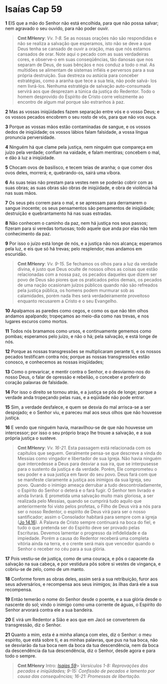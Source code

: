 # Isaías Cap 59

**1** 	EIS que a mão do Senhor não está encolhida, para que não possa salvar; nem agravado o seu ouvido, para não poder ouvir.

> **Cmt MHenry**: *Vv. 1-8.* Se as nossas orações não são respondidas e não se realiza a salvação que esperamos, isto não se deve a que Deus tenha se cansado de ouvir a oração, mas que nós estamos cansados de orar. Note aqui o pecado com as suas verdadeiras cores, e observe-o em suas conseqüências, tão danosas que nos separam de Deus, de suas bênçãos e nos conduz a todo o mal. As multidões se alimentam de sistemas infiéis e perversos para a sua própria destruição. Sua destreza ou astúcia para conceber estratégias, como a aranha que tece a sua teia, não pode salvá- los nem livrá-los. Nenhuma estratégia de salvação auto-consumada servirá aos que desprezam a túnica da justiça do Redentor. Todo o homem desprovido do Espírito de Cristo corre velozmente ao encontro de algum mal porque são estranhos à paz.

**2** 	Mas as vossas iniqüidades fazem separação entre vós e o vosso Deus; e os vossos pecados encobrem o seu rosto de vós, para que não vos ouça.

**3** 	Porque as vossas mãos estão contaminadas de sangue, e os vossos dedos de iniqüidade; os vossos lábios falam falsidade, a vossa língua pronuncia perversidade.

**4** 	Ninguém há que clame pela justiça, nem ninguém que compareça em juízo pela verdade; confiam na vaidade, e falam mentiras; concebem o mal, e dão à luz a iniqüidade.

**5** 	Chocam ovos de basilisco, e tecem teias de aranha; o que comer dos ovos deles, morrerá; e, quebrando-os, sairá uma víbora.

**6** 	As suas teias não prestam para vestes nem se poderão cobrir com as suas obras; as suas obras são obras de iniqüidade, e obra de violência há nas suas mãos.

**7** 	Os seus pés correm para o mal, e se apressam para derramarem o sangue inocente; os seus pensamentos são pensamentos de iniqüidade; destruição e quebrantamento há nas suas estradas.

**8** 	Não conhecem o caminho da paz, nem há justiça nos seus passos; fizeram para si veredas tortuosas; todo aquele que anda por elas não tem conhecimento da paz.

**9** 	Por isso o juízo está longe de nós, e a justiça não nos alcança; esperamos pela luz, e eis que só há trevas; pelo resplendor, mas andamos em escuridão.

> **Cmt MHenry**: *Vv. 9-15.* Se fechamos os olhos para a luz da verdade divina, é justo que Deus oculte de nossos olhos as coisas que estão relacionadas com a nossa paz, os pecados daqueles que dizem ser povo de Deus são piores que os praticados pelos demais, os pecados de uma nação ocasionam juízos públicos quando não são refreados pela justiça pública, os homens podem murmurar sob as calamidades, porém nada lhes será verdadeiramente proveitoso enquanto recusarem a Cristo e o seu Evangelho.

**10** 	Apalpamos as paredes como cegos, e como os que não têm olhos andamos apalpando; tropeçamos ao meio-dia como nas trevas, e nos lugares escuros como mortos.

**11** 	Todos nós bramamos como ursos, e continuamente gememos como pombas; esperamos pelo juízo, e não o há; pela salvação, e está longe de nós.

**12** 	Porque as nossas transgressões se multiplicaram perante ti, e os nossos pecados testificam contra nós; porque as nossas transgressões estão conosco, e conhecemos as nossas iniqüidades;

**13** 	Como o prevaricar, e mentir contra o Senhor, e o desviarmo-nos do nosso Deus, o falar de opressão e rebelião, o conceber e proferir do coração palavras de falsidade.

**14** 	Por isso o direito se tornou atrás, e a justiça se pôs de longe; porque a verdade anda tropeçando pelas ruas, e a eqüidade não pode entrar.

**15** 	Sim, a verdade desfalece, e quem se desvia do mal arrisca-se a ser despojado; e o Senhor viu, e pareceu mal aos seus olhos que não houvesse justiça.

**16** 	E vendo que ninguém havia, maravilhou-se de que não houvesse um intercessor; por isso o seu próprio braço lhe trouxe a salvação, e a sua própria justiça o susteve.

> **Cmt MHenry**: *Vv. 16-21.* Esta passagem está relacionada com os capítulos que seguem. Geralmente pensa-se que descreve a vinda do Messias como vingador e libertador de sua Igreja. Não havia ninguém que intercedesse a Deus para desviar a sua ira, que se interpusesse para o sustento da justiça e da verdade. Porém, Ele comprometeu o seu poder e a sua justiça em favor do seu povo. Deus fará com que se manifeste claramente a justiça aos inimigos da sua Igreja, seu povo. Quando o inimigo ameaça derrubar a tudo descontroladamente, o Espírito do Senhor o deterá e o fará fugir. O Senhor tem livrado e ainda livrará. E prometida uma salvação muito mais gloriosa, a ser realizada pelo Messias, quando se cumprirá tudo aquilo que anteriormente foi visto pelos profetas, o Filho de Deus virá a nós para ser o nosso Redentor, o espírito de Deus virá para ser o nosso santificador; assim o Consolador habitará para sempre com a igreja ([Jo 14.16](../43N-Joa/14.md#16)). A Palavra de Cristo sempre continuará na boca do fiel, e tudo o que pretenda ser do Espírito deve ser provado pelas Escrituras. Devemos lamentar o progresso da infidelidade e da impiedade. Porém a causa do Redentor receberá uma completa vitória ainda na terra, e o crente será mais que vencedor quando o Senhor o receber no céu para a sua glória.

**17** 	Pois vestiu-se de justiça, como de uma couraça, e pôs o capacete da salvação na sua cabeça, e por vestidura pôs sobre si vestes de vingança, e cobriu-se de zelo, como de um manto.

**18** 	Conforme forem as obras deles, assim será a sua retribuição, furor aos seus adversários, e recompensa aos seus inimigos; às ilhas dará ele a sua recompensa.

**19** 	Então temerão o nome do Senhor desde o poente, e a sua glória desde o nascente do sol; vindo o inimigo como uma corrente de águas, o Espírito do Senhor arvorará contra ele a sua bandeira.

**20** 	E virá um Redentor a Sião e aos que em Jacó se converterem da transgressão, diz o Senhor.

**21** 	Quanto a mim, esta é a minha aliança com eles, diz o Senhor: o meu espírito, que está sobre ti, e as minhas palavras, que pus na tua boca, não se desviarão da tua boca nem da boca da tua descendência, nem da boca da descendência da tua descendência, diz o Senhor, desde agora e para todo o sempre.


> **Cmt MHenry** Intro: *[Isaías 59](../23A-Is/59.md#0)*> *Versículos 1-8: Reprovações dos pecados e iniqüidades; 9-15: Confissão de pecados e lamento por causa das consequências; 16-21: Promessas de libertação.*